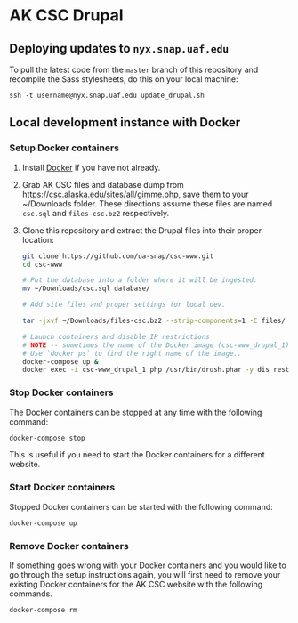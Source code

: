 # AK CSC Drupal

## Deploying updates to `nyx.snap.uaf.edu`

To pull the latest code from the `master` branch of this repository and recompile the Sass stylesheets, do this on your local machine:

`ssh -t username@nyx.snap.uaf.edu update_drupal.sh`

## Local development instance with Docker

### Setup Docker containers

1. Install [Docker](https://www.docker.com/) if you have not already.

1. Grab AK CSC files and database dump from https://csc.alaska.edu/sites/all/gimme.php, save them to your ~/Downloads folder.  These directions assume these files are named `csc.sql` and `files-csc.bz2` respectively.

1. Clone this repository and extract the Drupal files into their proper location:

   ```bash
   git clone https://github.com/ua-snap/csc-www.git
   cd csc-www

   # Put the database into a folder where it will be ingested.
   mv ~/Downloads/csc.sql database/

   # Add site files and proper settings for local dev.

   tar -jxvf ~/Downloads/files-csc.bz2 --strip-components=1 -C files/

   # Launch containers and disable IP restrictions
   # NOTE -- sometimes the name of the Docker image (csc-www_drupal_1) may be different.
   # Use `docker ps` to find the right name of the image..
   docker-compose up &
   docker exec -i csc-www_drupal_1 php /usr/bin/drush.phar -y dis restrict_by_ip securepages
   ```

### Stop Docker containers

The Docker containers can be stopped at any time with the following command:

```bash
docker-compose stop
```

This is useful if you need to start the Docker containers for a different website.

### Start Docker containers

Stopped Docker containers can be started with the following command:

```bash
docker-compose up
```

### Remove Docker containers

If something goes wrong with your Docker containers and you would like to go through the setup instructions again, you will first need to remove your existing Docker containers for the AK CSC website with the following commands.

 ```bash
 docker-compose rm
 ```
